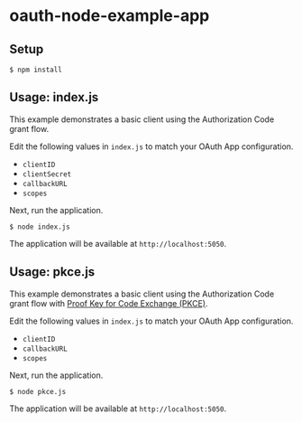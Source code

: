 # oauth-node-example-app

## Setup

```
$ npm install
```

## Usage: index.js

This example demonstrates a basic client using the Authorization Code grant flow.

Edit the following values in `index.js` to match your OAuth App configuration.

 - `clientID`
 - `clientSecret`
 - `callbackURL`
 - `scopes`

Next, run the application.

```
$ node index.js
```

The application will be available at `http://localhost:5050`.

## Usage: pkce.js

This example demonstrates a basic client using the Authorization Code grant flow with [Proof Key for Code Exchange (PKCE)](https://oauth.net/2/pkce/).

Edit the following values in `index.js` to match your OAuth App configuration.

 - `clientID`
 - `callbackURL`
 - `scopes`

Next, run the application.

```
$ node pkce.js
```

The application will be available at `http://localhost:5050`.
